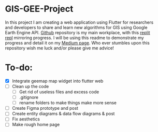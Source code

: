 # GIS-GEE-Project
In this project I am creating a web application using Flutter for researchers and developers to share and learn new algorithms for GIS using Google Earth Engine API.
[Github](https://github.com/fedorSulitskiy/GIS-GEE-Project) repository is my main workplace, with this [replit repl](https://replit.com/@fedorSulitskiy/GIS-GEE-Project) mirroring progress. I will be using this readme to
demonstrate my progress and detail it on my [Medium page](https://medium.com/@f.sulitskiy). Who ever stumbles upon this repository wish me luck and/or please give me
advice!

# To-do:
- [x] Integrate geemap map widget into flutter web
- [ ] Clean up the code
  - [ ] Get rid of useless files and excess code
  - [ ] .gitignore
  - [ ] rename folders to make things make more sense
- [ ] Create Figma prototype and post
- [ ] Create entity diagrams & data flow diagrams & post
- [ ] Fix aesthetics
- [ ] Make rough home page
